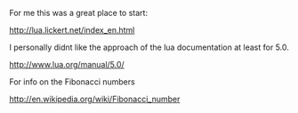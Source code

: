 For me this was a great place to start:

http://lua.lickert.net/index_en.html




I personally didnt like the approach of the lua documentation at least for 5.0.

http://www.lua.org/manual/5.0/


For info on the Fibonacci numbers

http://en.wikipedia.org/wiki/Fibonacci_number